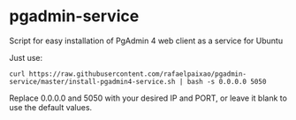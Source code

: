 # pgadmin-service
Script for easy installation of PgAdmin 4 web client as a service for Ubuntu

Just use:
```
curl https://raw.githubusercontent.com/rafaelpaixao/pgadmin-service/master/install-pgadmin4-service.sh | bash -s 0.0.0.0 5050
```
Replace 0.0.0.0 and 5050 with your desired IP and PORT, or leave it blank to use the default values.
